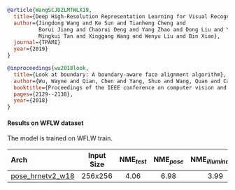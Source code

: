 <!-- [ALGORITHM] -->

```bibtex
@article{WangSCJDZLMTWLX19,
  title={Deep High-Resolution Representation Learning for Visual Recognition},
  author={Jingdong Wang and Ke Sun and Tianheng Cheng and
          Borui Jiang and Chaorui Deng and Yang Zhao and Dong Liu and Yadong Mu and
          Mingkui Tan and Xinggang Wang and Wenyu Liu and Bin Xiao},
  journal={TPAMI}
  year={2019}
}
```

<!-- [DATASET] -->

```bibtex
@inproceedings{wu2018look,
  title={Look at boundary: A boundary-aware face alignment algorithm},
  author={Wu, Wayne and Qian, Chen and Yang, Shuo and Wang, Quan and Cai, Yici and Zhou, Qiang},
  booktitle={Proceedings of the IEEE conference on computer vision and pattern recognition},
  pages={2129--2138},
  year={2018}
}
```

#### Results on WFLW dataset

The model is trained on WFLW train.

| Arch  | Input Size | NME<sub>*test*</sub> | NME<sub>*pose*</sub> | NME<sub>*illumination*</sub> | NME<sub>*occlusion*</sub> | NME<sub>*blur*</sub> | NME<sub>*makeup*</sub> | NME<sub>*expression*</sub> | ckpt | log |
| :-----| :--------: | :------------------: | :------------------: |:---------------------------: |:------------------------: | :------------------: | :--------------: |:-------------------------: |:---: | :---: |
| [pose_hrnetv2_w18](/configs/face/2D_Kpt_SView_RGB_Img/topdown_heatmap/wflw/hrnetv2_w18_wflw_256x256.py)  | 256x256 | 4.06 | 6.98 | 3.99 | 4.83 | 4.59 | 3.92 | 4.33 | [ckpt](https://download.openmmlab.com/mmpose/face/hrnetv2/hrnetv2_w18_wflw_256x256-2bf032a6_20210125.pth) | [log](https://download.openmmlab.com/mmpose/face/hrnetv2/hrnetv2_w18_wflw_256x256_20210125.log.json) |
